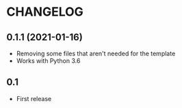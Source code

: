 # CHANGELOG

## 0.1.1 (2021-01-16)

* Removing some files that aren't needed for the template
* Works with Python 3.6

## 0.1

* First release
